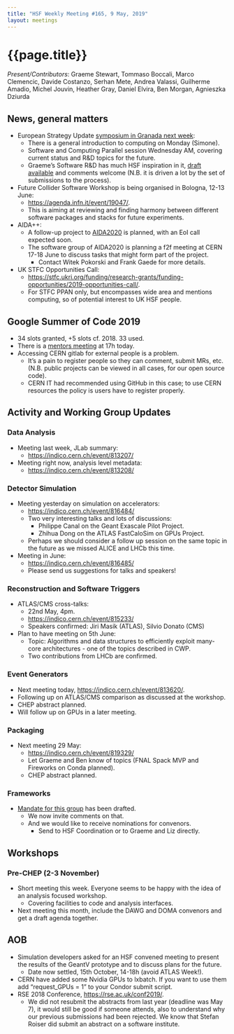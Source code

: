 ```yaml
---
title: "HSF Weekly Meeting #165, 9 May, 2019"
layout: meetings
---
```


# {{page.title}}

_Present/Contributors_: Graeme Stewart, Tommaso Boccali, Marco Clemencic, Davide
Costanzo, Serhan Mete, Andrea Valassi, Guilherme Amadio, Michel Jouvin, Heather
Gray, Daniel Elvira, Ben Morgan, Agnieszka Dziurda

## News, general matters

- European Strategy Update
  [<span class="underline">symposium in Granada next week</span>](https://indico.cern.ch/event/808335):
  - There is a general introduction to computing on Monday (Simone).
  - Software and Computing Parallel session Wednesday AM, covering current
    status and R&D topics for the future.
  - Graeme’s Software R&D has much HSF inspiration in it,
    [<span class="underline">draft available</span>](https://docs.google.com/presentation/d/1wVi0jjanzNeNad-DFprcIkmdo1oGHwdkYgo6D-BnVz0/edit?usp=sharing)
    and comments welcome (N.B. it is driven a lot by the set of submissions to
    the process).
- Future Collider Software Workshop is being organised in Bologna, 12-13 June:
  - [<span class="underline">https://agenda.infn.it/event/19047/</span>](https://agenda.infn.it/event/19047/).
  - This is aiming at reviewing and finding harmony between different software
    packages and stacks for future experiments.
- AIDA++:
  - A follow-up project to
    [<span class="underline">AIDA2020</span>](http://aida2020.web.cern.ch) is
    planned, with an EoI call expected soon.
  - The software group of AIDA2020 is planning a f2f meeting at CERN 17-18 June
    to discuss tasks that might form part of the project.
    - Contact Witek Pokorski and Frank Gaede for more details.
- UK STFC Opportunities Call:
  - [<span class="underline">https://stfc.ukri.org/funding/research-grants/funding-opportunities/2019-opportunities-call/</span>](https://stfc.ukri.org/funding/research-grants/funding-opportunities/2019-opportunities-call/).
  - For STFC PPAN only, but encompasses wide area and mentions computing, so of
    potential interest to UK HSF people.

## Google Summer of Code 2019

- 34 slots granted, +5 slots cf. 2018. 33 used.
- There is a [mentors meeting](https://indico.cern.ch/event/816889/) at 17h
  today.
- Accessing CERN gitlab for external people is a problem.
  - It’s a pain to register people so they can comment, submit MRs, etc. (N.B.
    public projects can be viewed in all cases, for our open source code).
  - CERN IT had recommended using GitHub in this case; to use CERN resources the
    policy is users have to register properly.

## Activity and Working Group Updates

### Data Analysis

- Meeting last week, JLab summary:
  - [<span class="underline">https://indico.cern.ch/event/813207/</span>](https://indico.cern.ch/event/813207/)
- Meeting right now, analysis level metadata:
  - [<span class="underline">https://indico.cern.ch/event/813208/</span>](https://indico.cern.ch/event/813208/)

### Detector Simulation

- Meeting yesterday on simulation on accelerators:
  - [<span class="underline">https://indico.cern.ch/event/816484/</span>](https://indico.cern.ch/event/816484/)
  - Two very interesting talks and lots of discussions:
    - Philippe Canal on the Geant Exascale Pilot Project.
    - Zhihua Dong on the ATLAS FastCaloSim on GPUs Project.
  - Perhaps we should consider a follow up session on the same topic in the
    future as we missed ALICE and LHCb this time.
- Meeting in June:
  - [<span class="underline">https://indico.cern.ch/event/816485/</span>](https://indico.cern.ch/event/816485/)
  - Please send us suggestions for talks and speakers\!

### Reconstruction and Software Triggers

- ATLAS/CMS cross-talks:
  - 22nd May, 4pm.
  - [<span class="underline">https://indico.cern.ch/event/815233/</span>](https://indico.cern.ch/event/815233/)
  - Speakers confirmed: Jiri Masik (ATLAS), Silvio Donato (CMS)
- Plan to have meeting on 5th June:
  - Topic: Algorithms and data structures to efficiently exploit many-core
    architectures - one of the topics described in CWP.
  - Two contributions from LHCb are confirmed.

### Event Generators

- Next meeting today,
  [<span class="underline">https://indico.cern.ch/event/813620/</span>](https://indico.cern.ch/event/813620/).
- Following up on ATLAS/CMS comparison as discussed at the workshop.
- CHEP abstract planned.
- Will follow up on GPUs in a later meeting.

### Packaging

- Next meeting 29 May:
  - [<span class="underline">https://indico.cern.ch/event/819329/</span>](https://indico.cern.ch/event/819329/)
  - Let Graeme and Ben know of topics (FNAL Spack MVP and Fireworks on Conda
    planned).
  - CHEP abstract planned.

### Frameworks

- [<span class="underline">Mandate for this group</span>](https://docs.google.com/document/d/157TQqQsLsTns-p_GTSZGReyNsl3-kKw2mQ9ZCwm3Hyk/edit?usp=sharing)
  has been drafted.
  - We now invite comments on that.
  - And we would like to receive nominations for convenors.
    - Send to HSF Coordination or to Graeme and Liz directly.

## Workshops

### Pre-CHEP (2-3 November)

- Short meeting this week. Everyone seems to be happy with the idea of an
  analysis focused workshop.
  - Covering facilities to code and analysis interfaces.
- Next meeting this month, include the DAWG and DOMA convenors and get a draft
  agenda together.

## AOB

- Simulation developers asked for an HSF convened meeting to present the results
  of the GeantV prototype and to discuss plans for the future.
  - Date now settled, 15th October, 14-18h (avoid ATLAS Week\!).
- CERN have added some Nvidia GPUs to lxbatch. If you want to use them add
  “request_GPUs = 1” to your Condor submit script.
- RSE 2018 Conference,
  [<span class="underline">https://rse.ac.uk/conf2019/</span>](https://rse.ac.uk/conf2019/).
  - We did not resubmit the abstracts from last year (deadline was May 7), it
    would still be good if someone attends, also to understand why our previous
    submissions had been rejected. We know that Stefan Roiser did submit an
    abstract on a software institute.

